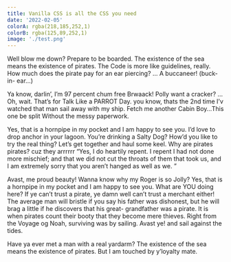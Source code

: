 ```yaml
---
title: Vanilla CSS is all the CSS you need
date: '2022-02-05'
colorA: rgba(218,185,252,1)
colorB: rgba(125,89,252,1)
image: './test.png'
---
```


Well blow me down? Prepare to be boarded. The existence of the sea means the existence of pirates. The Code is more like guidelines, really. How much does the pirate pay for an ear piercing? … A buccaneer! (buck- in- ear…)

Ya know, darlin’, I’m 97 percent chum free Brwaack! Polly want a cracker? … Oh, wait. That’s for Talk Like a PARROT Day. you know, thats the 2nd time I’v watched that man sail away with my ship. Fetch me another Cabin Boy…This one be split Without the messy paperwork.

Yes, that is a hornpipe in my pocket and I am happy to see you. I’d love to drop anchor in your lagoon. You’re drinking a Salty Dog? How’d you like to try the real thing? Let’s get together and haul some keel. Why are pirates pirates? cuz they arrrrrr “Yes, I do heartily repent. I repent I had not done more mischief; and that we did not cut the throats of them that took us, and I am extremely sorry that you aren’t hanged as well as we. ”

Avast, me proud beauty! Wanna know why my Roger is so Jolly? Yes, that is a hornpipe in my pocket and I am happy to see you. What are YOU doing here? If ye can’t trust a pirate, ye damn well can’t trust a merchant either! The average man will bristle if you say his father was dishonest, but he will brag a little if he discovers that his great- grandfather was a pirate. It is when pirates count their booty that they become mere thieves. Right from the Voyage og Noah, surviving was by sailing. Avast ye! and sail against the tides.

Have ya ever met a man with a real yardarm? The existence of the sea means the existence of pirates. But I am touched by y’loyalty mate.
